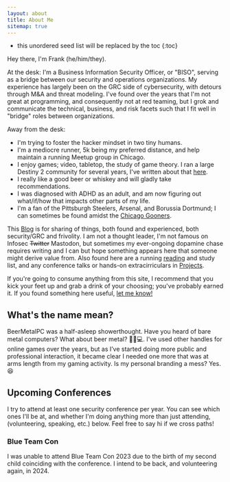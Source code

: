 ```yaml
---
layout: about
title: About Me
sitemap: true
---
```


* this unordered seed list will be replaced by the toc
{:toc}

Hey there, I'm Frank (he/him/they).

At the desk: I'm a Business Information Security Officer, or "BISO", serving as a bridge between our security and operations organizations. My experience has largely been on the GRC side of cybersecurity, with detours through M&A and threat modeling. I've found over the years that I'm not great at programming, and consequently not at red teaming, but I grok and communicate the technical, business, and risk facets such that I fit well in "bridge" roles between organizations. 

Away from the desk: 
- I'm trying to foster the hacker mindset in two tiny humans. 
- I'm a mediocre runner, 5k being my preferred distance, and help maintain a running Meetup group in Chicago.
- I enjoy games; video, tabletop, the study of game theory. I ran a large Destiny 2 community for several years, I've written about that [here](/blog/2022-06-04-Ferrous-Core-Pt1). 
- I really like a good beer or whiskey and will gladly take recommendations. 
- I was diagnosed with ADHD as an adult, and am now figuring out what/if/how that impacts other parts of my life. 
- I'm a fan of the Pittsburgh Steelers, Arsenal, and Borussia Dortmund; I can sometimes be found amidst the [Chicago Gooners](https://www.chicagogooners.com/). 

This [Blog](/blog/) is for sharing of things, both found and experienced, both security/GRC and frivolity. I am not a thought leader, I'm not famous on Infosec ~~Twitter~~ Mastodon, but sometimes my ever-ongoing dopamine chase requires writing and I can but hope something appears here that someone might derive value from. Also found here are a running [reading](/reading/) and study list, and any conference talks or hands-on extracirriculars in [Projects](/tag-project/).

If you're going to consume anything from this site, I recommend that you kick your feet up and grab a drink of your choosing; you've probably earned it. If you found something here useful, [let me know!](https://bsky.app/profile/beermetalpc.bsky.social)

## What's the name mean?

BeerMetalPC was a half-asleep showerthought. Have you heard of bare metal computers? What about beer metal? 🍺🤘💻.
I’ve used other handles for online games over the years, but as I’ve started doing more public and professional interaction, it became clear I needed one more that was at arms length from my gaming activity. 
Is my personal branding a mess? Yes. 😆

## Upcoming Conferences
I try to attend at least one security conference per year. You can see which ones I'll be at, and whether I'm doing anything more than just attending, (volunteering, speaking, etc.) below. Feel free to say hi if we cross paths!

### Blue Team Con
I was unable to attend Blue Team Con 2023 due to the birth of my second child coinciding with the conference. I intend to be back, and volunteering again, in 2024. 